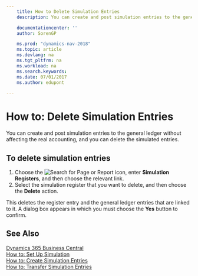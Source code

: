 ```yaml
---
    title: How to Delete Simulation Entries
    description: You can create and post simulation entries to the general ledger without affecting the real accounting, and you can delete the simulated entries.

    documentationcenter: ''
    author: SorenGP

    ms.prod: "dynamics-nav-2018"
    ms.topic: article
    ms.devlang: na
    ms.tgt_pltfrm: na
    ms.workload: na
    ms.search.keywords:
    ms.date: 07/01/2017
    ms.author: edupont

---
```

# How to: Delete Simulation Entries
You can create and post simulation entries to the general ledger without affecting the real accounting, and you can delete the simulated entries.  

## To delete simulation entries  

1.  Choose the ![Search for Page or Report](../../media/ui-search/search_small.png "Search for Page or Report icon") icon, enter **Simulation Registers**, and then choose the relevant link.  
2.  Select the simulation register that you want to delete, and then choose the **Delete** action.  

This deletes the register entry and the general ledger entries that are linked to it. A dialog box appears in which you must choose the **Yes**  button to confirm.  

## See Also
[Dynamics 365 Business Central](https://docs.microsoft.com/dynamics365/business-central/)  
[How to: Set Up Simulation](how-to-set-up-simulation.md)   
 [How to: Create Simulation Entries](how-to-create-simulation-entries.md)   
 [How to: Transfer Simulation Entries](how-to-transfer-simulation-entries.md)
